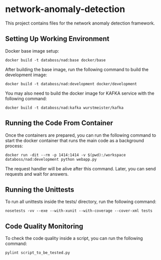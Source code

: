 # network-anomaly-detection

This project contains files for the network anomaly detection framework.

## Setting Up Working Environment

Docker base image setup:

`docker build -t databoss/nad:base docker/base`

After building the base image, run the following command to build the development image:

`docker build -t databoss/nad:development docker/development`

You may also need to build the docker image for KAFKA service with the following command:

`docker build -t databoss/nad:kafka wurstmeister/kafka`

## Running the Code From Container

Once the containers are prepared, you can run the following command to start the docker
container that runs the main code as a background process:

`docker run -dit --rm -p 1414:1414 -v $(pwd):/workspace databoss/nad:development python webapp.py`

The request handler will be alive after this command. Later, you can send requests and wait for 
answers.

## Running the Unittests

To run all unittests inside the tests/ directory, run the following command:

`nosetests -vv --exe --with-xunit --with-coverage --cover-xml tests`

## Code Quality Monitoring

To check the code quality inside a script, you can run the following command:

`pylint script_to_be_tested.py`
